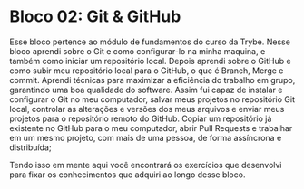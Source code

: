 # Bloco 02: Git & GitHub

Esse bloco pertence ao módulo de fundamentos do curso da Trybe. Nesse bloco aprendi sobre o Git e como configurar-lo na minha maquina, e também como iniciar um repositório local. Depois aprendi sobre o GitHub e como subir meu repositório local para o GitHub, o que é Branch, Merge e commit. Aprendi técnicas para maximizar a eficiência do trabalho em grupo, garantindo uma boa qualidade do software. Assim fui capaz de instalar e configurar o Git no meu computador, salvar meus projetos no repositório Git local, controlar as alterações e versões dos meus arquivos e enviar meus projetos para o repositório remoto do GitHub. Copiar um repositório já existente no GitHub para o meu computador, abrir Pull Requests e trabalhar em um mesmo projeto, com mais de uma pessoa, de forma assíncrona e distribuída;

Tendo isso em mente aqui você encontrará os exercícios que desenvolvi para fixar os conhecimentos que adquiri ao longo desse bloco.
